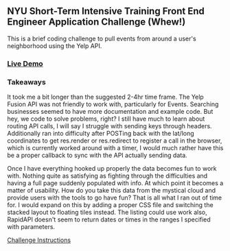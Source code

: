## NYU Short-Term Intensive Training Front End Engineer Application Challenge (Whew!)
This is a brief coding challenge to pull events from around a user's neighborhood using the Yelp API.

### [Live Demo](https://kotavy.github.io/nyu-stit-frontend-challenge/)

### Takeaways
It took me a bit longer than the suggested 2-4hr time frame. The Yelp Fusion API was not friendly to work with, particularly for Events. Searching businesses seemed to have more documentation and example code. But hey, we code to solve problems, right? I still have much to learn about routing API calls, I will say I struggle with sending keys through headers. Additionally ran into difficulty after POSTing back with the lat/long coordinates to get res.render or res.redirect to register a call in the browser, which is currently worked around with a timer, I would much rather have this be a proper callback to sync with the API actually sending data.

Once I have everything hooked up properly the data becomes fun to work with. Nothing quite as satisfying as fighting through the difficulties and having a full page suddenly populated with info. At which point it becomes a matter of usability. How do you take this data from the mystical cloud and provide users with the tools to go have fun? That is all what I ran out of time for. I would expand on this by adding a proper CSS file and switching the stacked layout to floating tiles instead. The listing could use work also, RapidAPI doesn't seem to return dates or times in the ranges I specified with parameters.

[Challenge Instructions](https://docs.google.com/document/d/1RBsMGSew9RYg5MRr5Xgcn11yyhGirhLobAkSqdOVEGg/edit)
